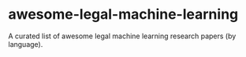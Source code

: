 # awesome-legal-machine-learning
A curated list of awesome legal machine learning research papers (by language).
